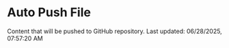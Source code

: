 # Auto Push File

Content that will be pushed to GitHub repository.
Last updated: 06/28/2025, 07:57:20 AM